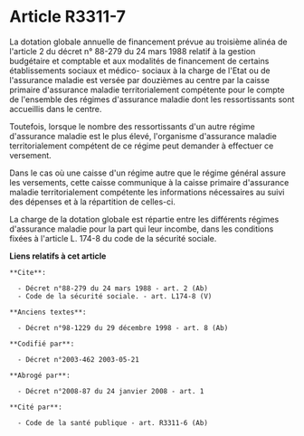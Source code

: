 # Article R3311-7

La dotation globale annuelle de financement prévue au troisième alinéa de l'article 2 du décret n° 88-279 du 24 mars 1988
relatif à la gestion budgétaire et comptable et aux modalités de financement de certains établissements sociaux et médico-
sociaux à la charge de l'Etat ou de l'assurance maladie est versée par douzièmes au centre par la caisse primaire d'assurance
maladie territorialement compétente pour le compte de l'ensemble des régimes d'assurance maladie dont les ressortissants sont
accueillis dans le centre. 

Toutefois, lorsque le nombre des ressortissants d'un autre régime d'assurance maladie est le plus élevé, l'organisme
d'assurance maladie territorialement compétent de ce régime peut demander à effectuer ce versement. 

Dans le cas où une caisse d'un régime autre que le régime général assure les versements, cette caisse communique à la caisse
primaire d'assurance maladie territorialement compétente les informations nécessaires au suivi des dépenses et à la
répartition de celles-ci. 

La charge de la dotation globale est répartie entre les différents régimes d'assurance maladie pour la part qui leur incombe,
dans les conditions fixées à l'article L. 174-8 du code de la sécurité sociale.

**Liens relatifs à cet article**

	**Cite**:

	  - Décret n°88-279 du 24 mars 1988 - art. 2 (Ab)
	  - Code de la sécurité sociale. - art. L174-8 (V)

	**Anciens textes**:

	  - Décret n°98-1229 du 29 décembre 1998 - art. 8 (Ab)

	**Codifié par**:

	  - Décret n°2003-462 2003-05-21

	**Abrogé par**:

	  - Décret n°2008-87 du 24 janvier 2008 - art. 1

	**Cité par**:

	  - Code de la santé publique - art. R3311-6 (Ab)
